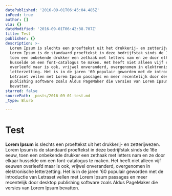 ```yaml
---
datePublished: '2016-09-01T06:45:04.485Z'
inFeed: true
author: []
via: {}
dateModified: '2016-09-01T06:42:38.707Z'
title: Test
publisher: {}
description: >-
  Lorem Ipsum is slechts een proeftekst uit het drukkerij- en zetterijwezen.
  Lorem Ipsum is de standaard proeftekst in deze bedrijfstak sinds de 16e eeuw,
  toen een onbekende drukker een zethaak met letters nam en ze door elkaar
  husselde om een font-catalogus te maken. Het heeft niet alleen vijf eeuwen
  overleefd maar is ook, vrijwel onveranderd, overgenomen in elektronische
  letterzetting. Het is in de jaren '60 populair geworden met de introductie van
  Letraset vellen met Lorem Ipsum passages en meer recentelijk door desktop
  publishing software zoals Aldus PageMaker die versies van Lorem Ipsum
  bevatten.
starred: false
sourcePath: _posts/2016-09-01-test.md
_type: Blurb

---
```

# Test

**Lorem Ipsum** is slechts een proeftekst uit het drukkerij- en zetterijwezen. Lorem Ipsum is de standaard proeftekst in deze bedrijfstak sinds de 16e eeuw, toen een onbekende drukker een zethaak met letters nam en ze door elkaar husselde om een font-catalogus te maken. Het heeft niet alleen vijf eeuwen overleefd maar is ook, vrijwel onveranderd, overgenomen in elektronische letterzetting. Het is in de jaren '60 populair geworden met de introductie van Letraset vellen met Lorem Ipsum passages en meer recentelijk door desktop publishing software zoals Aldus PageMaker die versies van Lorem Ipsum bevatten.